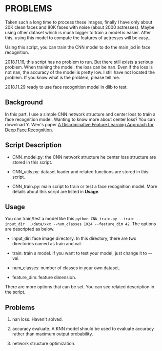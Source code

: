 # PROBLEMS

Taken such a long time to process these images, finally I have only about 20K clean faces and 80K faces with noise (about 2000 actresses). Maybe using other dataset which is much bigger to train a model is easier. After this, using this model to compute the features of actresses will be easy...

Using this script, you can train the CNN model to do the main jod in face recognition.

2018.11.16, this script has no problem to run. But there still exists a serious problem. When training the model, the loss can be nan. Even if the loss is not nan, the accuracy of the model is pretty low. I still have not located the problem. If you know what is the problem, please tell me.

2018.11.29 ready to use face recognition model in dlib to test.

## Background

In this part, I use a simple CNN network structure and center loss to train a face recognition model. Wanting to know more about center loss? You can download Y. Wen's paper [A Discriminative Feature Learning Approach for Deep Face Recognition](https://ydwen.github.io/papers/WenECCV16.pdf).

## Script Description

- CNN_model.py: the CNN network structure he center loss structure are stored in this script.

- CNN_utils.py: dataset loader and related functions are stored in this script.

- CNN_train.py: main script to train or test a face recognition model. More details about this script are listed in **Usage**.

## Usage

You can train/test a model like this `python CNN_train.py --train --input_dir ../data/xxx --num_classes 1024 --feature_dim 42`. The options are descripted as below.

- input_dir: face image directory. In this directory, there are two directories named as train and val.

- train: train a model. If you want to test your model, just change it to --val.

- num_classes: number of classes in your own dataset.

- feature_dim: feature dimension.

There are more options that can be set. You can see related description in the script.

## Problems

1.  nan loss. Haven't solved.

2.  accuracy evaluate. A KNN model should be used to evaluate accuracy rather than maximum output probability.

3.  network structure optimization.
